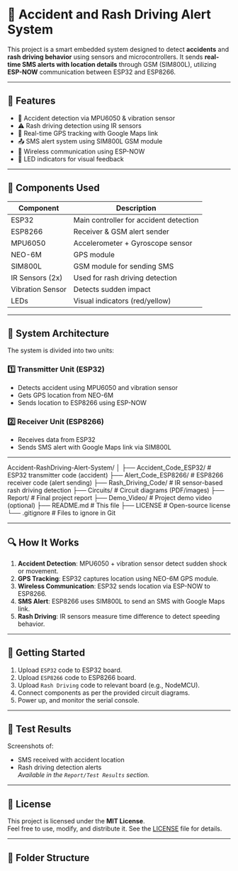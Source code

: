 # 🚨 Accident and Rash Driving Alert System

This project is a smart embedded system designed to detect **accidents** and **rash driving behavior** using sensors and microcontrollers. It sends **real-time SMS alerts with location details** through GSM (SIM800L), utilizing **ESP-NOW** communication between ESP32 and ESP8266.

---

## 📌 Features

- 🚗 Accident detection via MPU6050 & vibration sensor  
- ⚠️ Rash driving detection using IR sensors  
- 📍 Real-time GPS tracking with Google Maps link  
- 📤 SMS alert system using SIM800L GSM module  
- 📡 Wireless communication using ESP-NOW  
- 🔴 LED indicators for visual feedback

---

## 🧰 Components Used

| Component           | Description                                |
|--------------------|--------------------------------------------|
| ESP32              | Main controller for accident detection     |
| ESP8266            | Receiver & GSM alert sender                |
| MPU6050            | Accelerometer + Gyroscope sensor           |
| NEO-6M             | GPS module                                 |
| SIM800L            | GSM module for sending SMS                 |
| IR Sensors (2x)    | Used for rash driving detection            |
| Vibration Sensor   | Detects sudden impact                      |
| LEDs               | Visual indicators (red/yellow)             |

---

## 🧠 System Architecture

The system is divided into two units:

### 1️⃣ Transmitter Unit (ESP32)
- Detects accident using MPU6050 and vibration sensor
- Gets GPS location from NEO-6M
- Sends location to ESP8266 using ESP-NOW

### 2️⃣ Receiver Unit (ESP8266)
- Receives data from ESP32
- Sends SMS alert with Google Maps link via SIM800L

---

Accident-RashDriving-Alert-System/
│
├── Accident_Code_ESP32/ # ESP32 transmitter code (accident)
├── Alert_Code_ESP8266/ # ESP8266 receiver code (alert sending)
├── Rash_Driving_Code/ # IR sensor-based rash driving detection
├── Circuits/ # Circuit diagrams (PDF/images)
├── Report/ # Final project report
├── Demo_Video/ # Project demo video (optional)
├── README.md # This file
├── LICENSE # Open-source license
└── .gitignore # Files to ignore in Git


---

## 🔍 How It Works

1. **Accident Detection**: MPU6050 + vibration sensor detect sudden shock or movement.
2. **GPS Tracking**: ESP32 captures location using NEO-6M GPS module.
3. **Wireless Communication**: ESP32 sends location via ESP-NOW to ESP8266.
4. **SMS Alert**: ESP8266 uses SIM800L to send an SMS with Google Maps link.
5. **Rash Driving**: IR sensors measure time difference to detect speeding behavior.

---

## 🚀 Getting Started

1. Upload `ESP32` code to ESP32 board.
2. Upload `ESP8266` code to ESP8266 board.
3. Upload `Rash Driving` code to relevant board (e.g., NodeMCU).
4. Connect components as per the provided circuit diagrams.
5. Power up, and monitor the serial console.

---

## 📸 Test Results

Screenshots of:
- SMS received with accident location
- Rash driving detection alerts  
_Available in the `Report/Test Results` section._

---

## 📜 License

This project is licensed under the **MIT License**.  
Feel free to use, modify, and distribute it. See the [LICENSE](LICENSE) file for details.

---






## 📁 Folder Structure


